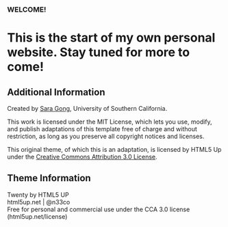 ### WELCOME! 

# This is the start of my own personal website. Stay tuned for more to come!






## Additional Information
Created by [Sara Gong](https://saragong.github.io/), University of Southern California.  

This work is licensed under the MIT License, which lets you use, modify, and publish adaptations of this template free of charge and without restriction, as long as you preserve all copyright notices and licenses.  

This original theme, of which this is an adaptation, is licensed by HTML5 Up under the [Creative Commons Attribution 3.0 License](https://creativecommons.org/licenses/by/3.0/).  

## Theme Information
Twenty by HTML5 UP  
html5up.net | @n33co  
Free for personal and commercial use under the CCA 3.0 license (html5up.net/license)
